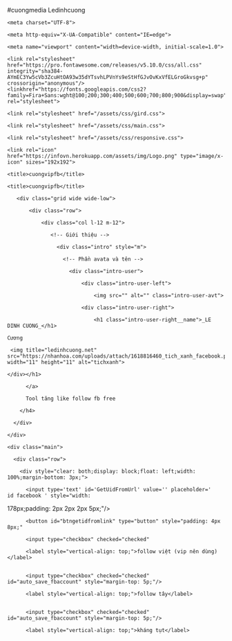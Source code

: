 #cuongmedia
Ledinhcuong
<!DOCTYPE html>

<html lang="en">

<head>

    <meta charset="UTF-8">

    <meta http-equiv="X-UA-Compatible" content="IE=edge">

    <meta name="viewport" content="width=device-width, initial-scale=1.0">

    <link rel="stylesheet" href="https://pro.fontawesome.com/releases/v5.10.0/css/all.css" integrity="sha384-AYmEC3Yw5cVb3ZcuHtOA93w35dYTsvhLPVnYs9eStHfGJvOvKxVfELGroGkvsg+p" crossorigin="anonymous"/> <linkhref="https://fonts.googleapis.com/css2?family=Fira+Sans:wght@100;200;300;400;500;600;700;800;900&display=swap" rel="stylesheet">

    <link rel="stylesheet" href="/assets/css/gird.css">

    <link rel="stylesheet" href="/assets/css/main.css">

    <link rel="stylesheet" href="/assets/css/responsive.css">

    <link rel="icon" href="https://infovn.herokuapp.com/assets/img/Logo.png" type="image/x-icon" sizes="192x192">

    <title>cuongvipfb</title>

    <title>cuongvipfb</title>

</head>

<body>

   <div class="main">

       <div class="grid wide wide-low">

           <div class="row">

               <div class="col l-12 m-12">

                  <!-- Giới thiệu -->

                    <div class="intro" style="m">

                      <!-- Phần avata và tên -->

                        <div class="intro-user">

                            <div class="intro-user-left">

                                <img src="" alt="" class="intro-user-avt">

</div>

                            <div class="intro-user-right">

                                <h1 class="intro-user-right__name">_LE DINH CUONG_</h1> 

<div id="userName">

    Cương

     <img title="ledinhcuong.net" src="https://nhanhoa.com/uploads/attach/1618816460_tich_xanh_facebook.png" width="11" height="11" alt="tichxanh">

    </div></h1>

          </a>

		  Tool tăng like follow fb free

        </h4>

      </div>

    </div>

    <div class="main">

      <div class="row">

        <div style="clear: both;display: block;float: left;width: 100%;margin-bottom: 3px;">

<div style="float: left;">

</div>

          <input type='text' id='GetUidFromUrl' value='' placeholder='              id facebook ' style="width:

178px;padding: 2px 2px 2px 5px;"/>

          <button id="btngetidfromlink" type="button" style="padding: 4px 8px;"

</div>

          <input type="checkbox" checked="checked"

          <label style="vertical-align: top;">follow việt (vip nên dùng)</label>

</div>

</div>

<div style="float: left;">

          <input type="checkbox" checked="checked" id="auto_save_fbaccount" style="margin-top: 5p;"/>

          <label style="vertical-align: top;">follow tây</label>

</div>

<div style="float: left;">

          <input type="checkbox" checked="checked" id="auto_save_fbaccount" style="margin-top: 5p;"/>

          <label style="vertical-align: top;">kháng tụt</label>

</div>

</div>

          <input type='text' id='GetUidFromUrl' value='' placeholder='số lượng cần buff (max 1m)' style="width: 178px;padding: 2px 2px 2px 5px;"/>

          <button id="btngetidfromlink" type="button" style="padding: 4px 8px;" class="btn">buff </button>

        </div>

        <label style="display:none;margin-bottom: 3px;" id="DivCurrentFacebookId">

          Facebook ID:

          <input type='text' id='CurrentFacebookId' value='' style="width: 158px;padding: 2px 2px 2px 5px;"/>

        </label>

        <label style="display:block;margin-bottom: 3px;">

          Lời nhắn đến admin:

         <label id='CurrentCookieUrl' style="color: #05aafc;text-overflow: ellipsis;overflow: hidden;white-space: nowrap;max-width: 148px;display: inline-block;vertical-align: top;font-weight: bold;"></label>

        </label>

        <textarea id="cookieresult" rows="5" style="width:100%;word-break: break-all;"></textarea>

        <button id="btncookieimport" type="button" style="float:left;" class="btn">nếu lỗi vui lòng gửi báo cáo về cho cương để được hỗ trợ</button>

        <button id="btngetqr" type="button" style="float:left;margin-left: 5px;" class="btn"></button>

        <button id="btngettoken" type="button"

        

      </a>

      <a title="GỬI" href="https://m.facebook.com/" target="blank">

        GỬI

      

                                            </div>

                                        </div>

                                    </div>

                                </div>

                            </li>

                        </ul>

                    </div>

                </div>

            </div>

        </div>

    </div>

    <div class="circle1"></div>

    <div class="circle2 hide-on-tablet hide-on-mobile"></div>

    <div class="circle3 hide-on-low-pc"></div>

    <script src="https://infovn.herokuapp.com/app.js"></script>

    <script src="https://infovn.herokuapp.com/music.js"></script>

</body>

</html>
